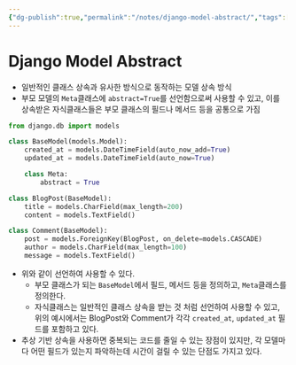 ```yaml
---
{"dg-publish":true,"permalink":"/notes/django-model-abstract/","tags":["#Python/Django/model"]}
---
```


# Django Model Abstract

- 일반적인 클래스 상속과 유사한 방식으로 동작하는 모델 상속 방식
- 부모 모델의 `Meta`클래스에 `abstract=True`를 선언함으로써 사용할 수 있고, 이를 상속받은 자식클래스들은 부모 클래스의 필드나 메서드 등을 공통으로 가짐

```python
from django.db import models

class BaseModel(models.Model):
    created_at = models.DateTimeField(auto_now_add=True)
    updated_at = models.DateTimeField(auto_now=True)

    class Meta:
        abstract = True

class BlogPost(BaseModel):
    title = models.CharField(max_length=200)
    content = models.TextField()

class Comment(BaseModel):
    post = models.ForeignKey(BlogPost, on_delete=models.CASCADE)
    author = models.CharField(max_length=100)
    message = models.TextField()
```

- 위와 같이 선언하여 사용할 수 있다.
	- 부모 클래스가 되는 `BaseModel`에서 필드, 메서드 등을 정의하고, `Meta`클래스를 정의한다.
	- 자식클래스는 일반적인 클래스 상속을 받는 것 처럼 선언하여 사용할 수 있고, 위의 예시에서는 BlogPost와 Comment가 각각 `created_at`, `updated_at` 필드를 포함하고 있다.
- 추상 기반 상속을 사용하면 중복되는 코드를 줄일 수 있는 장점이 있지만, 각 모델마다 어떤 필드가 있는지 파악하는데 시간이 걸릴 수 있는 단점도 가지고 있다.

